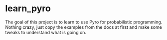 # learn_pyro
The goal of this project is to learn to use Pyro for probabilistic programming. Nothing crazy, just copy the examples from the docs at first and make some tweaks to understand what is going on.

